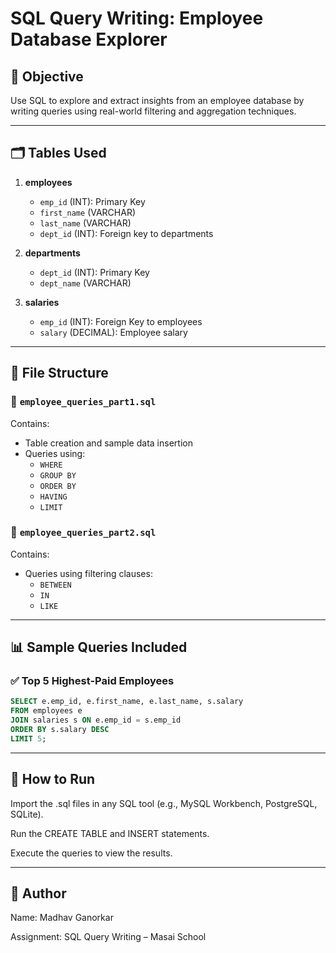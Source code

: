 # SQL Query Writing: Employee Database Explorer

## 🎯 Objective
Use SQL to explore and extract insights from an employee database by writing queries using real-world filtering and aggregation techniques.

---

## 🗂️ Tables Used

1. **employees**  
   - `emp_id` (INT): Primary Key  
   - `first_name` (VARCHAR)  
   - `last_name` (VARCHAR)  
   - `dept_id` (INT): Foreign key to departments  

2. **departments**  
   - `dept_id` (INT): Primary Key  
   - `dept_name` (VARCHAR)  

3. **salaries**  
   - `emp_id` (INT): Foreign Key to employees  
   - `salary` (DECIMAL): Employee salary  

---

## 📁 File Structure

### 🔹 `employee_queries_part1.sql`
Contains:
- Table creation and sample data insertion
- Queries using:
  - `WHERE`
  - `GROUP BY`
  - `ORDER BY`
  - `HAVING`
  - `LIMIT`

### 🔹 `employee_queries_part2.sql`
Contains:
- Queries using filtering clauses:
  - `BETWEEN`
  - `IN`
  - `LIKE`

---

## 📊 Sample Queries Included

### ✅ Top 5 Highest-Paid Employees
```sql
SELECT e.emp_id, e.first_name, e.last_name, s.salary
FROM employees e
JOIN salaries s ON e.emp_id = s.emp_id
ORDER BY s.salary DESC
LIMIT 5;
```

---

## 🚀 How to Run
Import the .sql files in any SQL tool (e.g., MySQL Workbench, PostgreSQL, SQLite).

Run the CREATE TABLE and INSERT statements.

Execute the queries to view the results.

---

## 🙌 Author
Name: Madhav Ganorkar

Assignment: SQL Query Writing – Masai School
